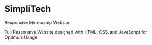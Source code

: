 # SimpliTech
Responsive Mentorship Website

Full Responsive Website designed with HTML, CSS, and JavaScript for Optimum Usage
